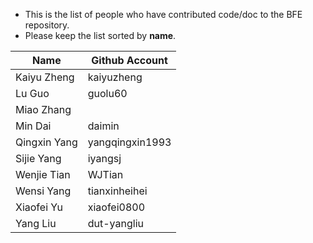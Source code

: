 * This is the list of people who have contributed code/doc to the BFE repository.
* Please keep the list sorted by **name**. 

| Name | Github Account |
| ---- | -------------- |
| Kaiyu Zheng | kaiyuzheng | 
| Lu Guo | guolu60 |
| Miao Zhang |     |
| Min Dai | daimin |
| Qingxin Yang | yangqingxin1993 |
| Sijie Yang | iyangsj |
| Wenjie Tian | WJTian |
| Wensi Yang | tianxinheihei | 
| Xiaofei Yu | xiaofei0800 |
| Yang Liu | dut-yangliu |
